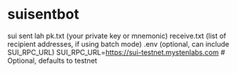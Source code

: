 # suisentbot
sui sent lah 
pk.txt (your private key or mnemonic)
receive.txt (list of recipient addresses, if using batch mode)
.env (optional, can include SUI_RPC_URL) 
SUI_RPC_URL=https://sui-testnet.mystenlabs.com # Optional, defaults to testnet

